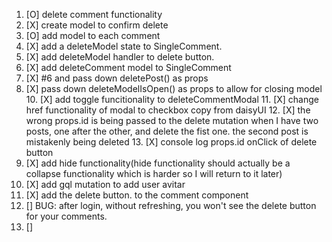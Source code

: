 1. [O] delete comment functionality
 2. [X] create model to confirm delete
 3. [O] add model to each comment
 4. [X] add a deleteModel state to SingleComment. 
   5. [X] add deleteModel handler to delete button. 
   6. [X] add deleteComment model to SingleComment 
   7. [X] #6 and pass down deletePost() as props
   9. [X] pass down deleteModelIsOpen() as props to allow for closing model     
     10. [X] add toggle funcitionality to deleteCommentModal
     11. [X] change href functionality of modal to checkbox copy from daisyUI
     12. [X] the wrong props.id is being passed to the delete mutation when I have two posts, one after the other, and delete the fist one. the second post is mistakenly being deleted
     13. [X] console log props.id onClick of delete button
14. [X] add hide functionality(hide functionality should actually be a collapse functionality which is harder so I will return to it later)
15. [X] add gql mutation to add user avitar
16. [X] add the delete button. to the comment component
16. [] BUG: after login, without refreshing, you won't see the delete button for your comments.
16. [] 



